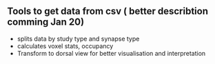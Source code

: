 ## Tools to get data from csv ( better describtion comming Jan 20)
+ splits data by study type and synapse type
+ calculates voxel stats, occupancy
+ Transform to dorsal view for better visualisation and interpretation 
